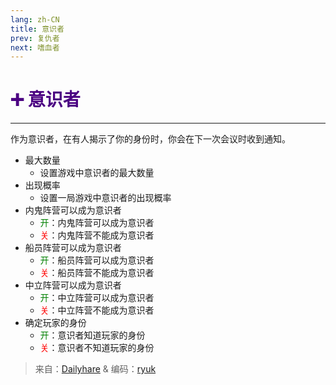 ```yaml
---
lang: zh-CN
title: 意识者
prev: 复仇者
next: 嗜血者
---
```


# <font color=#4B0082>➕ <b>意识者</b></font> <Badge text="Mixed" type="tip" vertical="middle"/>

***

作为意识者，在有人揭示了你的身份时，你会在下一次会议时收到通知。

- 最大数量
  - 设置游戏中意识者的最大数量
- 出现概率
  - 设置一局游戏中意识者的出现概率
- 内鬼阵营可以成为意识者
  - <font color=green>开</font>：内鬼阵营可以成为意识者
  - <font color=red>关</font>：内鬼阵营不能成为意识者
- 船员阵营可以成为意识者
  - <font color=green>开</font>：船员阵营可以成为意识者
  - <font color=red>关</font>：船员阵营不能成为意识者
- 中立阵营可以成为意识者
  - <font color=green>开</font>：中立阵营可以成为意识者
  - <font color=red>关</font>：中立阵营不能成为意识者
- 确定玩家的身份
  - <font color=green>开</font>：意识者知道玩家的身份
  - <font color=red>关</font>：意识者不知道玩家的身份

> 来自：[Dailyhare](#) & 编码：[ryuk](#)
